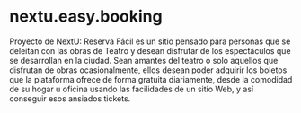 # nextu.easy.booking
Proyecto de NextU: Reserva Fácil es un sitio pensado para personas que se deleitan con las obras de Teatro y desean disfrutar de los espectáculos que se desarrollan en la ciudad. Sean amantes del teatro o solo aquellos que disfrutan de obras ocasionalmente, ellos desean poder adquirir los boletos que la plataforma ofrece de forma gratuita diariamente, desde la comodidad de su hogar u oficina usando las facilidades de un sitio Web, y así conseguir esos ansiados tickets.
